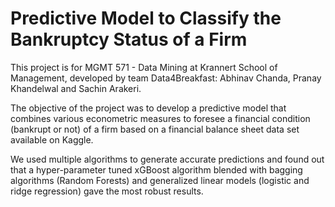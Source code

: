 # Predictive Model to Classify the Bankruptcy Status of a Firm

This project is for MGMT 571 - Data Mining at Krannert School of Management, developed by team Data4Breakfast: Abhinav Chanda, Pranay Khandelwal and Sachin Arakeri.

The objective of the project was to develop a predictive model that combines various econometric measures to foresee a financial condition (bankrupt or not) of a firm based on a financial balance sheet data set available on Kaggle.

We used multiple algorithms to generate accurate predictions and found out that a hyper-parameter tuned xGBoost algorithm blended with bagging algorithms (Random Forests) and generalized linear models (logistic and ridge regression) gave the most robust results. 
